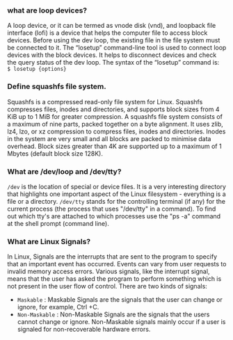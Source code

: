 ### what are loop devices?
 A loop device, or it can be termed as vnode disk (vnd), and loopback file interface (lofi) is a device that helps the computer file to access block devices. Before using the dev loop, the existing file in the file system must be connected to it.
The “losetup” command-line tool is used to connect loop devices with the block devices. It helps to disconnect devices and check the query status of the dev loop. The syntax of the “losetup” command is: \
 `$ losetup {options}`
 
 ### Define squashfs file system.
 Squashfs is a compressed read-only file system for Linux. Squashfs compresses files, inodes and directories, and supports block sizes from 4 KiB up to 1 MiB for greater compression. A squashfs file system consists of a maximum of nine parts, packed together on a byte alignment. It uses zlib, lz4, lzo, or xz compression to compress files, inodes and directories. Inodes in the system are very small and all blocks are packed to minimise data overhead. Block sizes greater than 4K are supported up to a maximum of 1 Mbytes (default block size 128K).
 
 ### What are /dev/loop and /dev/tty?
`/dev` is the location of special or device files. It is a very interesting directory that highlights one important aspect of the Linux filesystem - everything is a file or a directory. 
`/dev/tty` stands for the controlling terminal (if any) for the current process (the process that uses "/dev/tty" in a command). To find out which tty's are attached to which processes use the "ps -a" command at the shell prompt (command line).

### What are Linux Signals?
In Linux, Signals are the interrupts that are sent to the program to specify that an important event has occurred. Events can vary from user requests to invalid memory access errors. Various signals, like the interrupt signal, means that the user has asked the program to perform something which is not present in the user flow of control.
There are two kinds of signals:
* `Maskable` : Maskable Signals are the signals that the user can change or ignore, for example, Ctrl +C.
* `Non-Maskable` : Non-Maskable Signals are the signals that the users cannot change or ignore. Non-Maskable signals mainly occur if a user is signaled for non-recoverable hardware errors.




